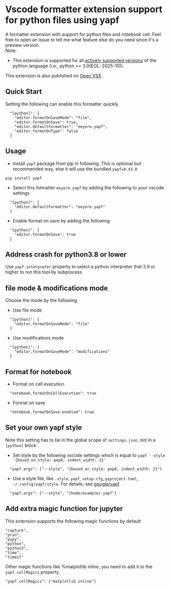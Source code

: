 # Vscode formatter extension support for python files using yapf

A formatter extension with support for python files and notebook cell. Feel free to open an issue to tell me what feature else do you need since it's a preview version.  
Note:  
* This extension is supported for all [actively supported versions](https://devguide.python.org/versions/#supported-versions) of the python language (i.e., python >= 3.9(EOL: 2025-10)).

This extension is also published on [Open VSX]("https://open-vsx.org/extension/eeyore/yapf") .


## Quick Start
Setting the following can enable this formatter quickly.
```
  "[python]": {
    "editor.formatOnSaveMode": "file",
    "editor.formatOnSave": true,
    "editor.defaultFormatter": "eeyore.yapf",
    "editor.formatOnType": false
  }
```


## Usage
* Install `yapf` package from pip in following. This is optional but recommended way, else it will use the bundled `yapf=0.43.0`
```
pip install yapf
```
* Select this fotmatter `eeyore.yapf` by adding the following to your vscode settings 
```
  "[python]": {
    "editor.defaultFormatter": "eeyore.yapf"
  }
```
* Enable format on save by adding the following
```
  "[python]": {
    "editor.formatOnSave": true
  }
```

## Address crash for python3.8 or lower
Use `yapf.interpreter` property to select a python interpreter that 3.9 or higher to run this tool by subprocess


## file mode & modifications mode
Choose the mode by the following
* Use file mode
```
  "[python]": {
    "editor.formatOnSaveMode": "file"
  }
```
* Use modifications mode
```
  "[python]": {
    "editor.formatOnSaveMode": "modifications"
  }
```

## Format for notebook
* Format on cell execution
```
  "notebook.formatOnCellExecution": true
```
* Format on save
```
  "notebook.formatOnSave.enabled": true
```

## Set your own yapf style
Note this setting has to be in the global scope of `settings.json`, not in a `[python]` block.

* Set style by the following vscode settings which is equal to `yapf --style '{based_on_style: pep8, indent_width: 2}'`
```
  "yapf.args": ["--style", "{based_on_style: pep8, indent_width: 2}"]
```

* Use a style file, like `.style.yapf`, `setup.cfg`, `pyproject.toml`, `~/.config/yapf/style`. For details, see [google/yapf](https://github.com/google/yapf)
```
  "yapf.args": ["--style", "/home/example/.yapf"]
```

## Add extra magic function for jupyter
This extension supports the following magic functions by default
```
"capture",
"prun",
"pypy",
"python",
"python3",
"time",
"timeit"
```
Other magic functions like %matplotlib inline, you need to add it to the `yapf.cellMagics` property.
```
"yapf.cellMagics": ["matplotlib inline"]
```
